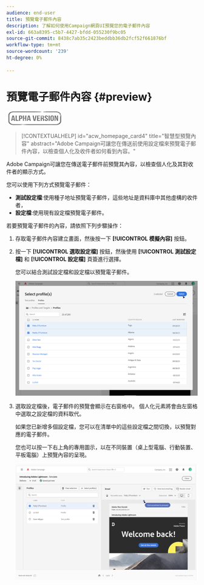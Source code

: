 ```yaml
---
audience: end-user
title: 預覽電子郵件內容
description: 了解如何使用Campaign網頁UI預覽您的電子郵件內容
exl-id: 663a8395-c5b7-4427-bfdd-055230f9bc05
source-git-commit: 8438c7ab35c2423beddbb36db2fcf52f661876bf
workflow-type: tm+mt
source-wordcount: '239'
ht-degree: 0%

---
```


# 預覽電子郵件內容 {#preview}

![](../assets/do-not-localize/badge.png)

>[!CONTEXTUALHELP]
>id="acw_homepage_card4"
>title="智慧型預覽內容"
>abstract="Adobe Campaign可讓您在傳送前使用設定檔來預覽電子郵件內容，以檢查個人化及收件者如何看到內容。"

Adobe Campaign可讓您在傳送電子郵件前預覽其內容，以檢查個人化及其對收件者的顯示方式。

您可以使用下列方式預覽電子郵件：

* **測試設定檔**:使用種子地址預覽電子郵件，這些地址是資料庫中其他虛構的收件者，
* **設定檔**:使用現有設定檔預覽電子郵件。

若要預覽電子郵件的內容，請依照下列步驟操作：

1. 存取電子郵件內容建立畫面，然後按一下 **[!UICONTROL 模擬內容]** 按鈕。

1. 按一下 **[!UICONTROL 選取設定檔]** 按鈕，然後使用 **[!UICONTROL 測試設定檔]** 和 **[!UICONTROL 設定檔]** 頁簽進行選擇。

   您可以結合測試設定檔和設定檔以預覽電子郵件。

   ![](assets/preview-profile.png)

1. 選取設定檔後，電子郵件的預覽會顯示在右窗格中。 個人化元素將會由左窗格中選取之設定檔的資料取代。

   如果您已新增多個設定檔，您可以在清單中的這些設定檔之間切換，以預覽對應的電子郵件。

   您也可以按一下右上角的專用圖示，以在不同裝置（桌上型電腦、行動裝置、平板電腦）上預覽內容的呈現。

   ![](assets/preview.png)
